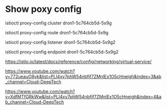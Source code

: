 # Show poxy config

istioctl proxy-config cluster dron1-5c764cb5d-5x9g

istioctl proxy-config route dron1-5c764cb5d-5x9g

istioctl proxy-config listener dron1-5c764cb5d-5x9g2

istioctl proxy-config endpoint dron1-5c764cb5d-5x9g2

https://istio.io/latest/docs/reference/config/networking/virtual-service/

https://www.youtube.com/watch?v=772ueauO8yk&list=PLI4xy7phW54nbfjf7ZMnlEx1O5cHneigh&index=3&ab_channel=Cloud-DeepTech


https://www.youtube.com/watch?v=XdfMTfGRkWw&list=PLI4xy7phW54nbfjf7ZMnlEx1O5cHneigh&index=4&ab_channel=Cloud-DeepTech